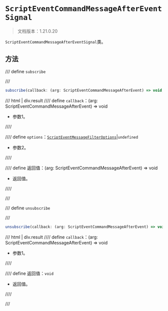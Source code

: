 # `ScriptEventCommandMessageAfterEventSignal`

> 文档版本：1.21.0.20

`ScriptEventCommandMessageAfterEventSignal`类。

## 方法

/// define
`subscribe`


///

```js
subscribe(callback: (arg: ScriptEventCommandMessageAfterEvent) => void, options?: ScriptEventMessageFilterOptions): (arg: ScriptEventCommandMessageAfterEvent) => void
```

/// html | div.result
//// define
`callback`：(arg: ScriptEventCommandMessageAfterEvent) => void

- 参数1。


////

//// define
`options`：[`ScriptEventMessageFilterOptions`](../scripteventmessagefilteroptions.md)|`undefined`

- 参数2。


////

//// define
返回值：(arg: ScriptEventCommandMessageAfterEvent) => void

- 返回值。


////

///


/// define
`unsubscribe`


///

```js
unsubscribe(callback: (arg: ScriptEventCommandMessageAfterEvent) => void): void
```

/// html | div.result
//// define
`callback`：(arg: ScriptEventCommandMessageAfterEvent) => void

- 参数1。


////

//// define
返回值：`void`

- 返回值。


////

///

